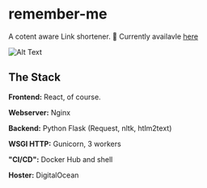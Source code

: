 # remember-me
A cotent aware Link shortener. 🎉 
Currently availavle [here](http://167.99.143.175:8003/)

![Alt Text](https://media.giphy.com/media/l4Ki4oD7OfUMZMGHu/giphy.gif)

## The Stack
**Frontend:** React, of course.

**Webserver:** Nginx

**Backend:** Python Flask (Request, nltk, htlm2text)

**WSGI HTTP:** Gunicorn, 3 workers 

**"CI/CD":** Docker Hub and shell

**Hoster:** DigitalOcean

